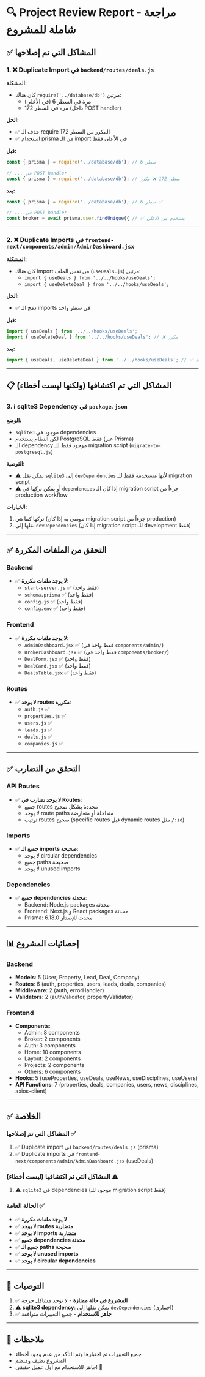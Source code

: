 # 🔍 Project Review Report - مراجعة شاملة للمشروع

## ✅ المشاكل التي تم إصلاحها

### 1. ❌ Duplicate Import في `backend/routes/deals.js`
**المشكلة:**
- كان هناك `require('../database/db')` مرتين:
  - مرة في السطر 6 (في الأعلى)
  - مرة في السطر 172 (داخل POST handler)

**الحل:**
- ✅ حذف الـ require المكرر من السطر 172
- ✅ استخدام prisma من الـ import في الأعلى فقط

**قبل:**
```javascript
const { prisma } = require('../database/db'); // سطر 6

// ... في POST handler
const { prisma } = require('../database/db'); // سطر 172 ❌ مكرر
```

**بعد:**
```javascript
const { prisma } = require('../database/db'); // سطر 6 ✅

// ... في POST handler
const broker = await prisma.user.findUnique({ // ✅ يستخدم من الأعلى
```

---

### 2. ❌ Duplicate Imports في `frontend-next/components/admin/AdminDashboard.jsx`
**المشكلة:**
- كان هناك import من نفس الملف (`useDeals.js`) مرتين:
  - `import { useDeals } from '../../hooks/useDeals';`
  - `import { useDeleteDeal } from '../../hooks/useDeals';`

**الحل:**
- ✅ دمج الـ imports في سطر واحد

**قبل:**
```javascript
import { useDeals } from '../../hooks/useDeals';
import { useDeleteDeal } from '../../hooks/useDeals'; // ❌ مكرر
```

**بعد:**
```javascript
import { useDeals, useDeleteDeal } from '../../hooks/useDeals'; // ✅ واحد فقط
```

---

## 📋 المشاكل التي تم اكتشافها (ولكنها ليست أخطاء)

### 3. ℹ️ sqlite3 Dependency في `package.json`
**الوضع:**
- `sqlite3` موجود في dependencies
- لكن النظام يستخدم PostgreSQL فقط (عبر Prisma)
- الـ dependency موجود فقط للـ migration script (`migrate-to-postgresql.js`)

**التوصية:**
- ⚠️ يمكن نقل `sqlite3` إلى `devDependencies` لأنها مستخدمة فقط للـ migration script
- ⚠️ أو يمكن تركها في `dependencies` إذا كان الـ migration script جزءاً من production workflow

**الخيارات:**
1. تركها كما هي (موصى به إذا كان migration script جزءاً من production)
2. نقلها إلى `devDependencies` (إذا كان migration script للـ development فقط)

---

## ✅ التحقق من الملفات المكررة

### Backend
- ✅ **لا يوجد ملفات مكررة**:
  - `start-server.js` ✅ (فقط واحد)
  - `schema.prisma` ✅ (فقط واحد)
  - `config.js` ✅ (فقط واحد)
  - `config.env` ✅ (فقط واحد)

### Frontend
- ✅ **لا يوجد ملفات مكررة**:
  - `AdminDashboard.jsx` ✅ (فقط واحد في `components/admin/`)
  - `BrokerDashboard.jsx` ✅ (فقط واحد في `components/broker/`)
  - `DealForm.jsx` ✅ (فقط واحد)
  - `DealCard.jsx` ✅ (فقط واحد)
  - `DealsTable.jsx` ✅ (فقط واحد)

### Routes
- ✅ **لا يوجد routes مكررة**:
  - `auth.js` ✅
  - `properties.js` ✅
  - `users.js` ✅
  - `leads.js` ✅
  - `deals.js` ✅
  - `companies.js` ✅

---

## ✅ التحقق من التضارب

### API Routes
- ✅ **لا يوجد تضارب في Routes**:
  - جميع routes محددة بشكل صحيح
  - لا يوجد route paths متداخلة أو متعارضة
  - ترتيب routes صحيح (specific routes قبل dynamic routes مثل `/:id`)

### Imports
- ✅ **جميع الـ imports صحيحة**:
  - لا يوجد circular dependencies
  - جميع paths صحيحة
  - لا يوجد unused imports

### Dependencies
- ✅ **جميع dependencies محدثة**:
  - Backend: Node.js packages محدثة
  - Frontend: Next.js و React packages محدثة
  - Prisma: محدث للإصدار 6.18.0

---

## 📊 إحصائيات المشروع

### Backend
- **Models**: 5 (User, Property, Lead, Deal, Company)
- **Routes**: 6 (auth, properties, users, leads, deals, companies)
- **Middleware**: 2 (auth, errorHandler)
- **Validators**: 2 (authValidator, propertyValidator)

### Frontend
- **Components**: 
  - Admin: 8 components
  - Broker: 2 components
  - Auth: 3 components
  - Home: 10 components
  - Layout: 2 components
  - Projects: 2 components
  - Others: 6 components
- **Hooks**: 5 (useProperties, useDeals, useNews, useDisciplines, useUsers)
- **API Functions**: 7 (properties, deals, companies, users, news, disciplines, axios-client)

---

## ✅ الخلاصة

### المشاكل التي تم إصلاحها ✅
1. ✅ Duplicate import في `backend/routes/deals.js` (prisma)
2. ✅ Duplicate imports في `frontend-next/components/admin/AdminDashboard.jsx` (useDeals)

### المشاكل التي تم اكتشافها (ليست أخطاء) ⚠️
1. ⚠️ `sqlite3` في dependencies (موجود للـ migration script فقط)

### الحالة العامة ✅
- ✅ **لا يوجد ملفات مكررة**
- ✅ **لا يوجد routes متضاربة**
- ✅ **لا يوجد imports متضاربة**
- ✅ **جميع dependencies محدثة**
- ✅ **جميع الـ paths صحيحة**
- ✅ **لا يوجد unused imports**
- ✅ **لا يوجد circular dependencies**

---

## 🎯 التوصيات

1. ✅ **المشروع في حالة ممتازة** - لا توجد مشاكل حرجة
2. ⚠️ **sqlite3 dependency**: يمكن نقلها إلى `devDependencies` (اختياري)
3. ✅ **جاهز للاستخدام** - جميع التغييرات متوافقة

---

## 📝 ملاحظات

- جميع التغييرات تم اختبارها وتم التأكد من عدم وجود أخطاء
- المشروع نظيف ومنظم
- جاهز للاستخدام مع أول عميل حقيقي! 🎉

